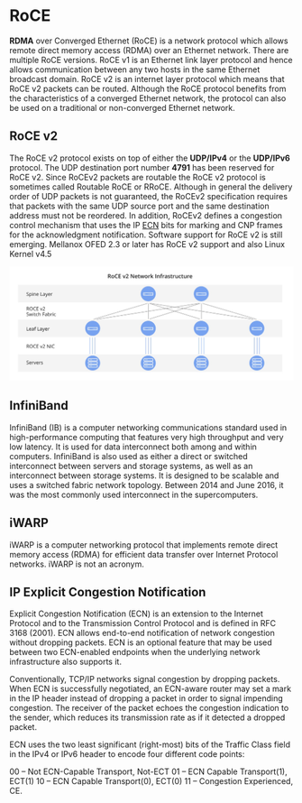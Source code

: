 # RoCE

**RDMA** over Converged Ethernet (RoCE) is a network protocol which allows remote direct memory access (RDMA) over an Ethernet network. There are multiple RoCE versions. RoCE v1 is an Ethernet link layer protocol and hence allows communication between any two hosts in the same Ethernet broadcast domain. RoCE v2 is an internet layer protocol which means that RoCE v2 packets can be routed. Although the RoCE protocol benefits from the characteristics of a converged Ethernet network, the protocol can also be used on a traditional or non-converged Ethernet network.

## RoCE v2

The RoCE v2 protocol exists on top of either the **UDP/IPv4** or the **UDP/IPv6** protocol. The UDP destination port number **4791** has been reserved for RoCE v2. Since RoCEv2 packets are routable the RoCE v2 protocol is sometimes called Routable RoCE or RRoCE. Although in general the delivery order of UDP packets is not guaranteed, the RoCEv2 specification requires that packets with the same UDP source port and the same destination address must not be reordered. In addition, RoCEv2 defines a congestion control mechanism that uses the IP [ECN](#ip-explicit-congestion-notification) bits for marking and CNP frames for the acknowledgment notification. Software support for RoCE v2 is still emerging. Mellanox OFED 2.3 or later has RoCE v2 support and also Linux Kernel v4.5

![RoCEv2 Network Infrastructure](images/RoCEv2_Network_Infra.png)

## InfiniBand

InfiniBand (IB) is a computer networking communications standard used in high-performance computing that features very high throughput and very low latency. It is used for data interconnect both among and within computers. InfiniBand is also used as either a direct or switched interconnect between servers and storage systems, as well as an interconnect between storage systems. It is designed to be scalable and uses a switched fabric network topology. Between 2014 and June 2016, it was the most commonly used interconnect in the supercomputers.

## iWARP

iWARP is a computer networking protocol that implements remote direct memory access (RDMA) for efficient data transfer over Internet Protocol networks. iWARP is not an acronym.

## IP Explicit Congestion Notification

Explicit Congestion Notification (ECN) is an extension to the Internet Protocol and to the Transmission Control Protocol and is defined in RFC 3168 (2001). ECN allows end-to-end notification of network congestion without dropping packets. ECN is an optional feature that may be used between two ECN-enabled endpoints when the underlying network infrastructure also supports it.

Conventionally, TCP/IP networks signal congestion by dropping packets. When ECN is successfully negotiated, an ECN-aware router may set a mark in the IP header instead of dropping a packet in order to signal impending congestion. The receiver of the packet echoes the congestion indication to the sender, which reduces its transmission rate as if it detected a dropped packet.

ECN uses the two least significant (right-most) bits of the Traffic Class field in the IPv4 or IPv6 header to encode four different code points:

00 – Not ECN-Capable Transport, Not-ECT
01 – ECN Capable Transport(1), ECT(1)
10 – ECN Capable Transport(0), ECT(0)
11 – Congestion Experienced, CE.
